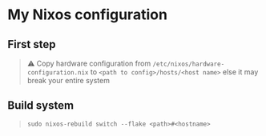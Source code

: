 # My Nixos configuration

## First step

> :warning: Copy hardware configuration from ```/etc/nixos/hardware-configuration.nix``` to ```<path to config>/hosts/<host name>``` else it may break your entire system

## Build system

>```sudo nixos-rebuild switch --flake <path>#<hostname>```
